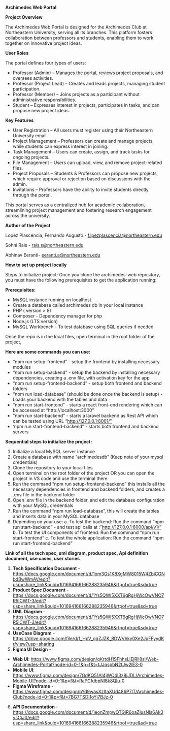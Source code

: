 **Archimedes Web Portal**

**Project Overview**

The Archimedes Web Portal is designed for the Archimedes Club at Northeastern University, serving all its branches. This platform fosters collaboration between professors and students, enabling them to work together on innovative project ideas.

**User Roles**

The portal defines four types of users:
- Professor (Admin) – Manages the portal, reviews project proposals, and oversees activities.
- Professor (Project Lead) – Creates and leads projects, managing student participation.
- Professor (Member) – Joins projects as a participant without administrative responsibilities.
- Student – Expresses interest in projects, participates in tasks, and can propose new project ideas.


**Key Features**
- User Registration – All users must register using their Northeastern University email.
- Project Management – Professors can create and manage projects, while students can express interest in joining.
- Task Management – Users can create, assign, and track tasks for ongoing projects.
- File Management – Users can upload, view, and remove project-related files.
- Project Proposals – Students & Professors can propose new projects, which require approval or rejection based on discussions with the admin.
- Invitations – Professors have the ability to invite students directly through the portal.

This portal serves as a centralized hub for academic collaboration, streamlining project management and fostering research engagement across the university.

**Author of the Project**

Lopez Plascencia, Fernando Augusto - f.lpezplascencia@northeastern.edu 

Sohni Rais - rais.s@northeastern.edu

Abhinav Eeranti- eeranti.a@northeastern.edu 

**How to set up project locally**

Steps to initialize project:
Once you clone the archimedes-web repository, you must have the following prerequisites to get the application running:

**Prerequisites:**
- MySQL instance running on localhost
- Create a database called archimedes db in your local instance
- PHP ( version > 8)
- Composer - Dependency manager for php 
- Node.js (LTS version)
- MySQL Workbench - To test database using SQL queries if needed

Once the repo is in the local files, open terminal in the root folder of the project,

**Here are some commands you can use:**

- “npm run setup-frontend” - setup the frontend by installing necessary modules 
- “npm run setup-backend” - setup the backend by installing necessary dependencies, creating a .env file, with activation key for the app
- “npm run setup-frontend-backend” - setup both frontend and backend folders 
- “npm run load-database” (should be done once the backend is setup) - Loads your backend with the tables and data
- “npm run start-frontend” - starts a react front-end rendering which can be accessed at  “http://localhost:3000”
- “npm run start-backend” - starts a laravel backend as Rest API which can be tested using URL “http://127.0.0.1:8001/”
- ‘npm run start-frontend-backend” - starts both frontend and backend servers

**Sequential steps to initialize the project:**

1. Initialize a local MySQL server instance
2. Create a database with name “archimedesdb” (Keep note of your mysql credentials)
3. Clone the repository to your local files
4. Open terminal on the root folder of the project OR you can open the project in VS code and use the terminal there
5. Run the command “npm run setup-frontend-backend” this installs all the necessary dependencies in frontend and backend folders, and creates a .env file in the backend folder
6. Open .env file in the backend folder, and edit the database configuration with your MySQL credentials
7. Run the command “npm run load-database”, this will create the tables and inserts data in your MySQL database
8. Depending on your use:
a. To test the backend: Run the command “npm run start-backend” - and test api calls at :”http://127.0.0.1:8000/api/v1/”
b. To test the UI components of frontend: Run the command “npm run start-frontend”
c. To test the whole application: Run the command “npm run start-frontend-backend”

**Link of all the tech spec, uml diagram, product spec, Api definition document, use cases, user stories**

1. **Tech Specification Document** - https://docs.google.com/document/d/1om3Gs1K8XgMW8015W4ZbiCGNbdBwWmAV/edit?usp=share_link&ouid=101694166166288235946&rtpof=true&sd=true
2. **Product Spec Document** - https://docs.google.com/document/d/1Ys5QWI5XXT6gRgHjWcOwVNO7R5ICWT-3/edit?usp=share_link&ouid=101694166166288235946&rtpof=true&sd=true 
3. **UML Diagram** - https://docs.google.com/document/d/1Ys5QWI5XXT6gRgHjWcOwVNO7R5ICWT-3/edit?usp=share_link&ouid=101694166166288235946&rtpof=true&sd=true 
4. **UseCase Diagram** - https://drive.google.com/file/d/1_HpV_qqZJZK_8DWVhky0Xe2JuFFyydKr/view?usp=sharing
5. **Figma UI Design** -
  - **Web UI**: https://www.figma.com/design/qKrtdH1SFhhsLIEjRll8sl/Web-Archimedes-Portal?node-id=0-1&p=f&t=tJJqspbN2tJw2lE3-0 
  - **Mobile UI**: https://www.figma.com/design/7GdKQ51AI4jWC4I3z8jJDL/Archimedes-Mobile-UI?node-id=0-1&p=f&t=RaPCfdbpNI8k8Qlu-0
  - **Figma Wireframe** - 
https://www.figma.com/design/bYd9wasXzItaXUd486P7lT/Archimedes-Club?node-id=0-1&p=f&t=7BG7TSDi1oYj7BJz-0 
6. **API Documentation** - 
https://docs.google.com/document/d/1eonZmpwQTGiR6oaZlusNls6Ak3vsCjJ0/edit?usp=share_link&ouid=101694166166288235946&rtpof=true&sd=true 
